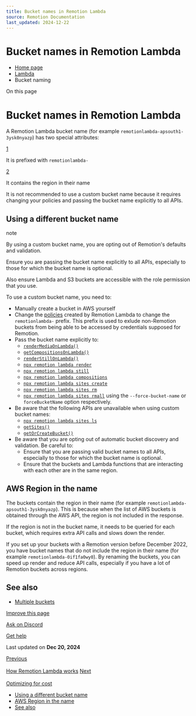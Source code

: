 ```yaml
---
title: Bucket names in Remotion Lambda
source: Remotion Documentation
last_updated: 2024-12-22
---
```


# Bucket names in Remotion Lambda

- [Home page](/)
- [Lambda](/docs/lambda)
- Bucket naming

On this page

# Bucket names in Remotion Lambda

A Remotion Lambda bucket name (for example `remotionlambda-apsouth1-3ysk0nyazp`) has two special attributes:

[1](#1)

It is prefixed with `remotionlambda-`

[2](#2)

It contains the region in their name

It is not recommended to use a custom bucket name because it requires changing your policies and passing the bucket name explicitly to all APIs.

## Using a different bucket name [​](\#using-a-different-bucket-name "Direct link to Using a different bucket name")

note

By using a custom bucket name, you are opting out of Remotion's defaults and validation.

Ensure you are passing the bucket name explicitly to all APIs, especially to those for which the bucket name is optional.

Also ensure Lambda and S3 buckets are accessible with the role permission that you use.

To use a custom bucket name, you need to:

- Manually create a bucket in AWS yourself
- Change the [policies](/docs/lambda/permissions) created by Remotion Lambda to change the `remotionlambda-` prefix. This prefix is used to exlude non-Remotion buckets from being able to be accessed by credentials supposed for Remotion.
- Pass the bucket name explicitly to:
  - [`renderMediaOnLambda()`](/docs/lambda/rendermediaonlambda)
  - [`getCompositionsOnLambda()`](/docs/lambda/getcompositionsonlambda)
  - [`renderStillOnLambda()`](/docs/lambda/renderstillonlambda)
  - [`npx remotion lambda render`](/docs/lambda/cli/render)
  - [`npx remotion lambda still`](/docs/lambda/cli/render)
  - [`npx remotion lambda compositions`](/docs/lambda/cli/render)
  - [`npx remotion lambda sites create`](/docs/lambda/cli/sites#create)
  - [`npx remotion lambda sites rm`](/docs/lambda/cli/sites#rm)
  - [`npx remotion lambda sites rmall`](/docs/lambda/cli/sites#rmall)
    using the `--force-bucket-name` or `forceBucketName` option respectively.
- Be aware that the following APIs are unavailable when using custom bucket names:
  - [`npx remotion lambda sites ls`](/docs/lambda/cli/sites#ls)
  - [`getSites()`](/docs/lambda/getsites)
  - [`getOrCreateBucket()`](/docs/lambda/getorcreatebucket)
- Be aware that you are opting out of automatic bucket discovery and validation. Be careful to:
  - Ensure that you are passing valid bucket names to all APIs, especially to those for which the bucket name is optional.
  - Ensure that the buckets and Lambda functions that are interacting with each other are in the same region.

## AWS Region in the name [​](\#aws-region-in-the-name "Direct link to AWS Region in the name")

The buckets contain the region in their name (for example `remotionlambda-apsouth1-3ysk0nyazp`). This is because when the list of AWS buckets is obtained through the AWS API, the region is not included in the response.

If the region is not in the bucket name, it needs to be queried for each bucket, which requires extra API calls and slows down the render.

If you set up your buckets with a Remotion version before December 2022, you have bucket names that do not include the region in their name (for example `remotionlambda-0if1fa0wy0`). By renaming the buckets, you can speed up render and reduce API calls, especially if you have a lot of Remotion buckets across regions.

## See also [​](\#see-also "Direct link to See also")

- [Multiple buckets](/docs/lambda/multiple-buckets)

[Improve this page](https://github.com/remotion-dev/remotion/edit/main/packages/docs/docs/lambda/bucket-naming.mdx)

[Ask on Discord](https://remotion.dev/discord)

[Get help](/docs/get-help)

Last updated on **Dec 20, 2024**

[Previous\
\
How Remotion Lambda works](/docs/lambda/how-lambda-works) [Next\
\
Optimizing for cost](/docs/lambda/optimizing-cost)

- [Using a different bucket name](#using-a-different-bucket-name)
- [AWS Region in the name](#aws-region-in-the-name)
- [See also](#see-also)
